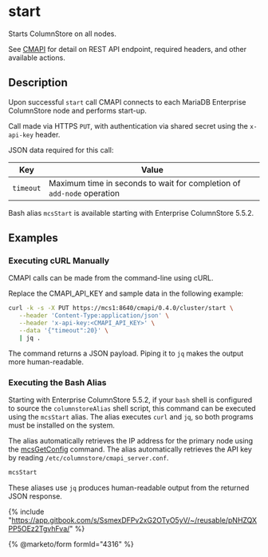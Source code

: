 # start

Starts ColumnStore on all nodes.

See [CMAPI](./) for detail on REST API endpoint, required headers, and other available actions.

## Description

Upon successful `start` call CMAPI connects to each MariaDB Enterprise ColumnStore node and performs start-up.

Call made via HTTPS `PUT`, with authentication via shared secret using the `x-api-key` header.

JSON data required for this call:

| Key       | Value                                                                  |
| --------- | ---------------------------------------------------------------------- |
| `timeout` | Maximum time in seconds to wait for completion of `add-node` operation |

Bash alias `mcsStart` is available starting with Enterprise ColumnStore 5.5.2.

## Examples

### Executing cURL Manually

CMAPI calls can be made from the command-line using cURL.

Replace the CMAPI\_API\_KEY and sample data in the following example:

```bash
curl -k -s -X PUT https://mcs1:8640/cmapi/0.4.0/cluster/start \
   --header 'Content-Type:application/json' \
   --header 'x-api-key:<CMAPI_API_KEY>' \
   --data '{"timeout":20}' \
   | jq .
```

The command returns a JSON payload. Piping it to `jq` makes the output more human-readable.

### Executing the Bash Alias

Starting with Enterprise ColumnStore 5.5.2, if your `bash` shell is configured to source the `columnstoreAlias` shell script, this command can be executed using the `mcsStart` alias. The alias executes `curl` and `jq`, so both programs must be installed on the system.

The alias automatically retrieves the IP address for the primary node using the [mcsGetConfig](http://localhost:8000/docs/columnstore/ref/col/cli/mcsGetConfig/) command. The alias automatically retrieves the API key by reading `/etc/columnstore/cmapi_server.conf`.

```bash
mcsStart
```

These aliases use `jq` produces human-readable output from the returned JSON response.

{% include "https://app.gitbook.com/s/SsmexDFPv2xG2OTyO5yV/~/reusable/pNHZQXPP5OEz2TgvhFva/" %}

{% @marketo/form formId="4316" %}
